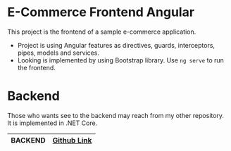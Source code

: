 # E-Commerce Frontend Angular

This project is the frontend of a sample e-commerce application.
- Project is using Angular features as directives, guards, interceptors, pipes, models and services. 
- Looking is implemented by using Bootstrap library.
Use `ng serve` to run the frontend.

# Backend
Those who wants see to the backend may reach from my other repository. It is implemented in .NET Core.

| BACKEND | [Github Link](https://github.com/ertugrulyilmaz99/E-Commerce-Backend-.NET-Core) |
| ------ | ------ |
